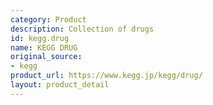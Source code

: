```yaml
---
category: Product
description: Collection of drugs
id: kegg.drug
name: KEGG DRUG
original_source:
- kegg
product_url: https://www.kegg.jp/kegg/drug/
layout: product_detail
---
```

